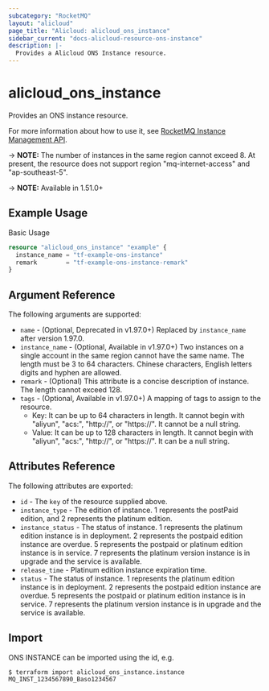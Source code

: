 ```yaml
---
subcategory: "RocketMQ"
layout: "alicloud"
page_title: "Alicloud: alicloud_ons_instance"
sidebar_current: "docs-alicloud-resource-ons-instance"
description: |-
  Provides a Alicloud ONS Instance resource.
---
```


# alicloud\_ons\_instance

Provides an ONS instance resource.

For more information about how to use it, see [RocketMQ Instance Management API](https://www.alibabacloud.com/help/doc-detail/106354.html). 

-> **NOTE:** The number of instances in the same region cannot exceed 8. At present, the resource does not support region "mq-internet-access" and "ap-southeast-5". 

-> **NOTE:** Available in 1.51.0+

## Example Usage

Basic Usage

```terraform
resource "alicloud_ons_instance" "example" {
  instance_name = "tf-example-ons-instance"
  remark        = "tf-example-ons-instance-remark"
}
```

## Argument Reference

The following arguments are supported:


* `name` - (Optional, Deprecated in v1.97.0+) Replaced by `instance_name` after version 1.97.0.
* `instance_name` - (Optional, Available in v1.97.0+) Two instances on a single account in the same region cannot have the same name. The length must be 3 to 64 characters. Chinese characters, English letters digits and hyphen are allowed.
* `remark` - (Optional) This attribute is a concise description of instance. The length cannot exceed 128.
* `tags` - (Optional, Available in v1.97.0+) A mapping of tags to assign to the resource.
    - Key: It can be up to 64 characters in length. It cannot begin with "aliyun", "acs:", "http://", or "https://". It cannot be a null string.
    - Value: It can be up to 128 characters in length. It cannot begin with "aliyun", "acs:", "http://", or "https://". It can be a null string.

## Attributes Reference

The following attributes are exported:

* `id` - The `key` of the resource supplied above.
* `instance_type` - The edition of instance. 1 represents the postPaid edition, and 2 represents the platinum edition.
* `instance_status` - The status of instance. 1 represents the platinum edition instance is in deployment. 2 represents the postpaid edition instance are overdue. 5 represents the postpaid or platinum edition instance is in service. 7 represents the platinum version instance is in upgrade and the service is available.
* `release_time` - Platinum edition instance expiration time.
* `status` - The status of instance. 1 represents the platinum edition instance is in deployment. 2 represents the postpaid edition instance are overdue. 5 represents the postpaid or platinum edition instance is in service. 7 represents the platinum version instance is in upgrade and the service is available.

## Import

ONS INSTANCE can be imported using the id, e.g.

```shell
$ terraform import alicloud_ons_instance.instance MQ_INST_1234567890_Baso1234567
```
